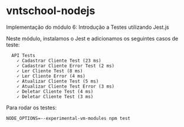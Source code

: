 # vntschool-nodejs

Implementação do módulo 6: Introdução a Testes utilizando Jest.js 

Neste módulo, instalamos o Jest e adicionamos os seguintes casos de teste:
```
  API Tests
    ✓ Cadastrar Cliente Test (23 ms)
    ✓ Cadastrar Cliente Error Test (2 ms)
    ✓ Ler Cliente Test (8 ms)
    ✓ Ler Cliente Error (4 ms)
    ✓ Atualizar Cliente Test (5 ms)
    ✓ Atualizar Cliente Test Error (3 ms)
    ✓ Deletar Cliente Test (4 ms)
    ✓ Deletar Cliente Test (3 ms)
```

Para rodar os testes:

```
NODE_OPTIONS=--experimental-vm-modules npm test
```